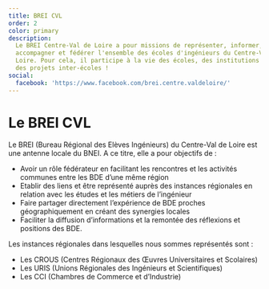 ```yaml
---
title: BREI CVL
order: 2
color: primary
description:
  Le BREI Centre-Val de Loire a pour missions de représenter, informer, former,
  accompagner et fédérer l'ensemble des écoles d'ingénieurs du Centre-Val de
  Loire. Pour cela, il participe à la vie des écoles, des institutions et mène
  des projets inter-écoles !
social:
  facebook: 'https://www.facebook.com/brei.centre.valdeloire/'
---
```


# Le BREI CVL

<campus-center>
  <campus-responsive-image
    folder-name="representation/brei-cvl"
    name="logo.png"
    max-width="400"></campus-responsive-image>
</campus-center>

Le BREI (Bureau Régional des Elèves Ingénieurs) du Centre-Val de Loire est une
antenne locale du BNEI. A ce titre, elle a pour objectifs de :

- Avoir un rôle fédérateur en facilitant les rencontres et les activités
  communes entre les BDE d’une même région
- Etablir des liens et être représenté auprès des instances régionales en
  relation avec les études et les métiers de l’ingénieur
- Faire partager directement l’expérience de BDE proches géographiquement en
  créant des synergies locales
- Faciliter la diffusion d’informations et la remontée des réflexions et
  positions des BDE.

Les instances régionales dans lesquelles nous sommes représentés sont :

- Les CROUS (Centres Régionaux des Œuvres Universitaires et Scolaires)
- Les URIS (Unions Régionales des Ingénieurs et Scientifiques)
- Les CCI (Chambres de Commerce et d’Industrie)
